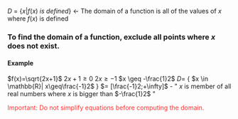 $D$ = {$x|f(x)$ $is$ $defined$} $\leftarrow$ The domain of a function is all of the values of $x$ where $f(x)$ is defined
### To find the domain of a function, exclude all points where $x$ does not exist.
#### Example
$f(x)=\sqrt{2x+1}$
$2x+1 \geq 0$
$2x \geq -1$
$x \geq -\frac{1}2$
$D=$ { $x \in \mathbb{R}| x\geq\frac{-1}2$ } $= [\frac{-1}2;+\infty]$ - " $x$ is member of all real numbers where $x$ is bigger than $-\frac{1}2$ "

<span style="color:rgb(255, 50, 50)">Important: Do not simplify equations before computing the domain.</span> 
